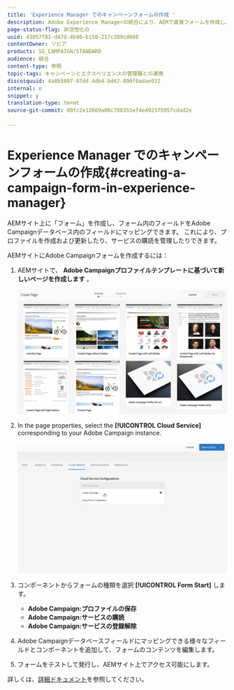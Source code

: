 ```yaml
---
title: 'Experience Manager でのキャンペーンフォームの作成 '
description: Adobe Experience Managerの統合により、AEMで直接フォームを作成し、プロファイルを作成および更新したり、購読を管理したりできます。
page-status-flag: 非活性化の
uuid: 43057f81-d47d-4b96-b150-217c289cd608
contentOwner: ソビア
products: SG_CAMPAIGN/STANDARD
audience: 統合
content-type: 参照
topic-tags: キャンペーンとエクスペリエンスの管理職との連携
discoiquuid: 4a8b5807-87dd-4db4-bd67-890f0adae932
internal: n
snippet: y
translation-type: tm+mt
source-git-commit: 00fc2e12669a00c788355ef4e492375957cdad2e

---
```



# Experience Manager でのキャンペーンフォームの作成{#creating-a-campaign-form-in-experience-manager}

AEMサイト上に「フォーム」を作成し、フォーム内のフィールドをAdobe Campaignデータベース内のフィールドにマッピングできます。 これにより、プロファイルを作成および更新したり、サービスの購読を管理したりできます。

AEMサイトにAdobe Campaignフォームを作成するには：

1. AEMサイトで、 **Adobe Campaignプロファイルテンプレートに基づいて新しいページを作成します** 。

   ![](assets/aem_content_forms.png)

1. In the page properties, select the **[!UICONTROL Cloud Service]** corresponding to your Adobe Campaign instance.

   ![](assets/aem_content_forms_2.png)

1. コンポーネントからフォームの種類を選択 **[!UICONTROL Form Start]** します。

   * **Adobe Campaign:プロファイルの保存**
   * **Adobe Campaign:サービスの購読**
   * **Adobe Campaign:サービスの登録解除**

1. Adobe Campaignデータベースフィールドにマッピングできる様々なフィールドとコンポーネントを追加して、フォームのコンテンツを編集します。
1. フォームをテストして発行し、AEMサイト上でアクセス可能にします。

詳しくは、[詳細ドキュメント](https://docs.adobe.com/docs/en/aem/6-2/author/personalization/adobe-campaign/adobe-campaign-forms.html)を参照してください。
